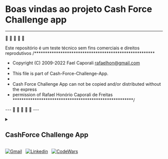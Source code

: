 # Boas vindas ao projeto Cash Force Challenge app

---
:money_mouth_face: :money_with_wings: :money_with_wings: :money_with_wings: :money_mouth_face:

Este repositório é um teste técnico sem fins comerciais e direitos reprodutivos
/*******************************************************

* Copyright (C) 2009-2022 Fael Caporali rafaelhon@gmail.com
*
* This file is part of Cash-Force-Challenge-App.
*
* Cash Force Challenge App can not be copied and/or distributed without the express
* permission of Rafael Honório Caporali de Freitas
 *******************************************************/

--- :money_mouth_face: :money_with_wings: :money_with_wings: :money_with_wings: :money_mouth_face: ---

<details>

<summary>

## CashForce Challenge App

</summary>

* Este projeto consiste em modelagem de dados, estruturação da API  e construção de uma página de demonstração.

* Requisitos:

  * Criar uma API usando as ferramentas Node, Express e Sequelize. A modelagem de dados segue a especificação do arquivo `db-v3.sql`.
  * Construir uma página de acordo com o protótipo figma fornecido.

## PARA RODAR O PROJETO

1. Docker:

> Com o docker e docker compose instalado (em versões mais atualizadas do docker o composer vem por default), execute no diretório raiz do projeto:
>
> ```bash
>
> docker compose up --build
>
> ```
>
> e ✨✨✨ pronto!
> ❗**OBSERVAÇÃO** A API estará disponível no endereço <http://localhost:3001>, e a interface do usuário no endereço <http://localhost:8080>

2. Local:

> Para rodar o projeto localmente assume que existe uam instância MySql ou MariaDB rodando localmente.
>
> 1. Clone o repositório.
> 2. Entre na pasta `backend`, renomeie o arquivo `.env.exemple para .env e preencha as variáveis de ambiente do mesmo.
> 3. Rode o comando na pasta `backend`:
>
> ```bash
>
> npm i && npm run dev
>
> ```
>
> 4. Entre no diretório `frontend`.
>
> 5. Rode o comando:
>
> ```bash
>
> npm i && npm run dev
>
> ```
>
</details>

[![Gmail](https://img.shields.io/badge/Gmail-D14836?style=for-the-badge&logo=gmail&logoColor=white)](mailto:rafelhon@gmail.com) &nbsp;
[![Linkedin](https://img.shields.io/badge/LinkedIn-0077B5?style=for-the-badge&logo=linkedin&logoColor=white)](https://www.linkedin.com/in/faelcaporali/) &nbsp;
[![CodeWars](https://img.shields.io/badge/Codewars-B1361E?style=for-the-badge&logo=Codewars&logoColor=white)](https://www.codewars.com/users/MudSailor) &nbsp;
